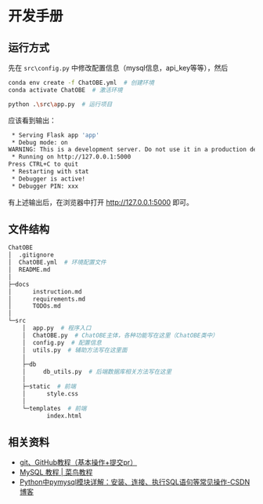 # 开发手册

## 运行方式

先在 `src\config.py` 中修改配置信息（mysql信息，api_key等等），然后

```sh
conda env create -f ChatOBE.yml  # 创建环境
conda activate ChatOBE  # 激活环境

python .\src\app.py  # 运行项目
```

应该看到输出：

```sh
 * Serving Flask app 'app'
 * Debug mode: on
WARNING: This is a development server. Do not use it in a production deployment. Use a production WSGI server instead.
 * Running on http://127.0.0.1:5000
Press CTRL+C to quit
 * Restarting with stat
 * Debugger is active!
 * Debugger PIN: xxx
```

有上述输出后，在浏览器中打开 http://127.0.0.1:5000 即可。

## 文件结构

```sh
ChatOBE
│  .gitignore  
│  ChatOBE.yml  # 环境配置文件
│  README.md  
│  
├─docs
│      instruction.md  
│      requirements.md   
│      TODOs.md
│
└─src
    │  app.py  # 程序入口
    │  ChatOBE.py  # ChatOBE主体，各种功能写在这里（ChatOBE类中）
    │  config.py  # 配置信息
    │  utils.py  # 辅助方法写在这里面
    │
    ├─db
    │     db_utils.py  # 后端数据库相关方法写在这里
    │
    ├─static  # 前端
    │      style.css
    │
    └─templates  # 前端
           index.html
```

## 相关资料

- [git、GitHub教程（基本操作+提交pr）](https://blog.csdn.net/qq_39350172/article/details/125322895)
- [MySQL 教程 | 菜鸟教程](https://www.runoob.com/mysql/mysql-tutorial.html)
- [Python中pymysql模块详解：安装、连接、执行SQL语句等常见操作-CSDN博客](https://blog.csdn.net/qq_43341612/article/details/132113053)